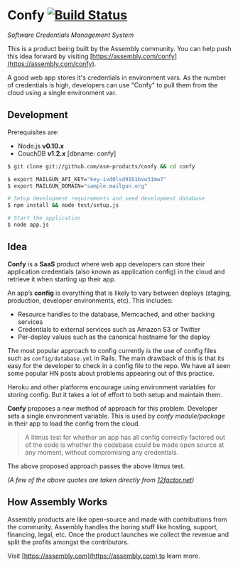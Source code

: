 # Confy [![Build Status](https://travis-ci.org/asm-products/confy.svg)](https://travis-ci.org/asm-products/confy)

_Software Credentials Management System_

This is a product being built by the Assembly community. You can help push this idea forward by visiting [https://assembly.com/confy](https://assembly.com/confy).

A good web app stores it's credentials in environment vars. As the number of credentials is high, developers can use "Confy" to pull them from the cloud using a single environment var.

## Development

Prerequisites are:

 * Node.js __v0.10.x__
 * CouchDB __v1.2.x__ [dbname: confy]

```bash
$ git clone git://github.com/asm-products/confy && cd confy

$ export MAILGUN_API_KEY="key-ivd0lsd91b1bvw31mw7"
$ export MAILGUN_DOMAIN="sample.mailgun.org"

# Setup development requirements and seed development database
$ npm install && node test/setup.js

# Start the application
$ node app.js
```

## Idea

**Confy** is a **SaaS** product where web app developers can store their application credentials (also known as application config) in the cloud and retrieve it when starting up their app.

An app’s **config** is everything that is likely to vary between deploys (staging, production, developer environments, etc). This includes:

* Resource handles to the database, Memcached, and other backing services
* Credentials to external services such as Amazon S3 or Twitter
* Per-deploy values such as the canonical hostname for the deploy

The most popular approach to config currently is the use of config files such as `config/database.yml` in Rails. The main drawback of this is that its easy for the developer to check in a config file to the repo. We have all seen some popular HN posts about problems appearing out of this practice.

Heroku and other platforms encourage using environment variables for storing config. But it takes a lot of effort to both setup and maintain them.

**Confy** proposes a new method of approach for this problem. Developer sets a single environment variable. This is used by _confy module/package_ in their app to load the config from the cloud.

> A litmus test for whether an app has all config correctly factored out of the code is whether the codebase could be made open source at any moment, without compromising any credentials.

The above proposed approach passes the above litmus test.

_(A few of the above quotes are taken directly from [12factor.net](http://12factor.net))_

## How Assembly Works

Assembly products are like open-source and made with contributions from the community. Assembly handles the boring stuff like hosting, support, financing, legal, etc. Once the product launches we collect the revenue and split the profits amongst the contributors.

Visit [https://assembly.com](https://assembly.com) to learn more.
